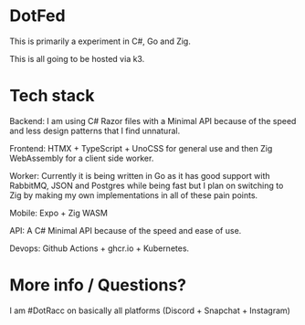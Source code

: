 # DotFed

This is primarily a experiment in C#, Go and Zig. 


This is all going to be hosted via k3.

# Tech stack


Backend: I am using C# Razor files with a Minimal API because of the speed and less design patterns that I find unnatural.


Frontend: HTMX + TypeScript + UnoCSS for general use and then Zig WebAssembly for a client side worker.


Worker: Currently it is being written in Go as it has good support with RabbitMQ, JSON and Postgres while being fast but I plan on switching to Zig by making my own implementations in all of these pain points.


Mobile: Expo + Zig WASM


API: A C# Minimal API because of the speed and ease of use.


Devops: Github Actions + ghcr.io + Kubernetes.


# More info / Questions?
I am #DotRacc on basically all platforms (Discord + Snapchat + Instagram)

